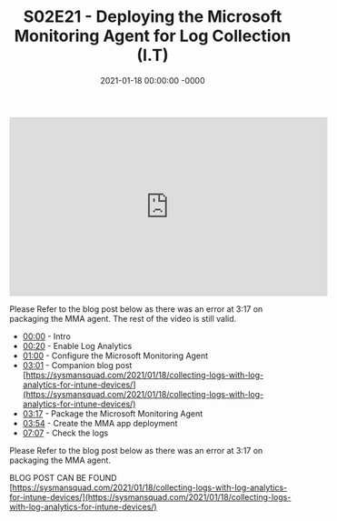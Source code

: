 ﻿---
layout: post
title: "S02E21 - Deploying the Microsoft Monitoring Agent for Log Collection (I.T)"
date: 2021-01-18 00:00:00 -0000
categories:
---

<iframe loading="lazy" width="560" height="315" src="https://www.youtube.com/embed/Uw3GjMnSXbI" title="YouTube video player" frameborder="0" allow="accelerometer; autoplay; clipboard-write; encrypted-media; gyroscope; picture-in-picture" allowfullscreen></iframe>

Please Refer to the blog post below as there was an error at 3:17 on packaging the MMA agent. The rest of the video is still valid.

* [00:00](https://www.youtube.com/watch?v=Uw3GjMnSXbI&t=0s) - Intro
* [00:20](https://www.youtube.com/watch?v=Uw3GjMnSXbI&t=20s) - Enable Log Analytics
* [01:00](https://www.youtube.com/watch?v=Uw3GjMnSXbI&t=60s) - Configure the Microsoft Monitoring Agent
* [03:01](https://www.youtube.com/watch?v=Uw3GjMnSXbI&t=181s) - Companion blog post
[https://sysmansquad.com/2021/01/18/collecting-logs-with-log-analytics-for-intune-devices/](https://sysmansquad.com/2021/01/18/collecting-logs-with-log-analytics-for-intune-devices/)
* [03:17](https://www.youtube.com/watch?v=Uw3GjMnSXbI&t=197s) - Package the Microsoft Monitoring Agent
* [03:54](https://www.youtube.com/watch?v=Uw3GjMnSXbI&t=234s) - Create the MMA app deployment
* [07:07](https://www.youtube.com/watch?v=Uw3GjMnSXbI&t=427s) - Check the logs

Please Refer to the blog post below as there was an error at 3:17 on packaging the MMA agent.

BLOG POST CAN BE FOUND [https://sysmansquad.com/2021/01/18/collecting-logs-with-log-analytics-for-intune-devices/](https://sysmansquad.com/2021/01/18/collecting-logs-with-log-analytics-for-intune-devices/)

